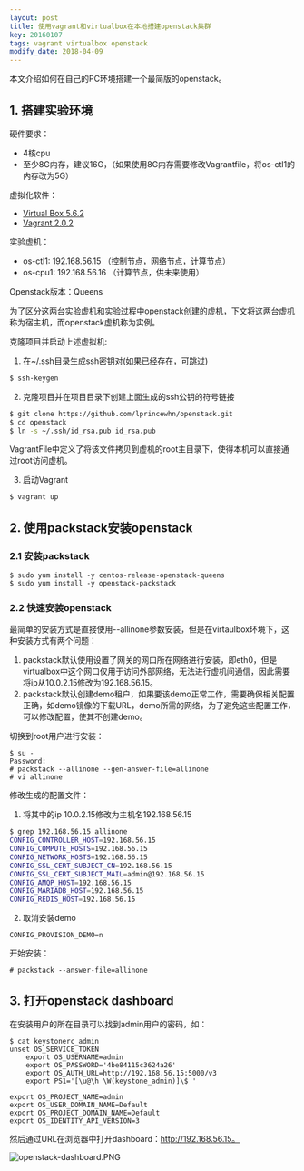 ```yaml
---
layout: post
title: 使用vagrant和virtualbox在本地搭建openstack集群
key: 20160107
tags: vagrant virtualbox openstack
modify_date: 2018-04-09
---
```


本文介绍如何在自己的PC环境搭建一个最简版的openstack。

<!--more-->

## 1. 搭建实验环境

硬件要求：
- 4核cpu
- 至少8G内存，建议16G，（如果使用8G内存需要修改Vagrantfile，将os-ctl1的内存改为5G）

虚拟化软件：
- [Virtual Box 5.6.2](https://www.virtualbox.org/wiki/Downloads)
- [Vagrant 2.0.2](https://www.vagrantup.com/downloads.html)

实验虚机：
- os-ctl1: 192.168.56.15 （控制节点，网络节点，计算节点）
- os-cpu1: 192.168.56.16 （计算节点，供未来使用）

Openstack版本：Queens

为了区分这两台实验虚机和实验过程中openstack创建的虚机，下文将这两台虚机称为宿主机，而openstack虚机称为实例。

克隆项目并启动上述虚拟机:
1. 在~/.ssh目录生成ssh密钥对(如果已经存在，可跳过)
``` bash
$ ssh-keygen
```

2. 克隆项目并在项目目录下创建上面生成的ssh公钥的符号链接
``` bash
$ git clone https://github.com/lprincewhn/openstack.git
$ cd openstack
$ ln -s ~/.ssh/id_rsa.pub id_rsa.pub
```
VagrantFile中定义了将该文件拷贝到虚机的root主目录下，使得本机可以直接通过root访问虚机。

3. 启动Vagrant
``` bash
$ vagrant up
```

## 2. 使用packstack安装openstack

### 2.1 安装packstack

```
$ sudo yum install -y centos-release-openstack-queens
$ sudo yum install -y openstack-packstack
```

### 2.2 快速安装openstack
最简单的安装方式是直接使用--allinone参数安装，但是在virtaulbox环境下，这种安装方式有两个问题：
1. packstack默认使用设置了网关的网口所在网络进行安装，即eth0，但是virtualbox中这个网口仅用于访问外部网络，无法进行虚机间通信，因此需要将ip从10.0.2.15修改为192.168.56.15。
2. packstack默认创建demo租户，如果要该demo正常工作，需要确保相关配置正确，如demo镜像的下载URL，demo所需的网络，为了避免这些配置工作，可以修改配置，使其不创建demo。

切换到root用户进行安装：
```
$ su -
Password: 
# packstack --allinone --gen-answer-file=allinone
# vi allinone
```
修改生成的配置文件：
1. 将其中的ip 10.0.2.15修改为主机名192.168.56.15
``` bash
$ grep 192.168.56.15 allinone  
CONFIG_CONTROLLER_HOST=192.168.56.15
CONFIG_COMPUTE_HOSTS=192.168.56.15
CONFIG_NETWORK_HOSTS=192.168.56.15
CONFIG_SSL_CERT_SUBJECT_CN=192.168.56.15
CONFIG_SSL_CERT_SUBJECT_MAIL=admin@192.168.56.15
CONFIG_AMQP_HOST=192.168.56.15
CONFIG_MARIADB_HOST=192.168.56.15
CONFIG_REDIS_HOST=192.168.56.15
```
2. 取消安装demo
```
CONFIG_PROVISION_DEMO=n
``` 
开始安装：
```
# packstack --answer-file=allinone
```

## 3. 打开openstack dashboard
在安装用户的所在目录可以找到admin用户的密码，如：
```
$ cat keystonerc_admin 
unset OS_SERVICE_TOKEN
    export OS_USERNAME=admin
    export OS_PASSWORD='4be84115c3624a26'
    export OS_AUTH_URL=http://192.168.56.15:5000/v3
    export PS1='[\u@\h \W(keystone_admin)]\$ '
    
export OS_PROJECT_NAME=admin
export OS_USER_DOMAIN_NAME=Default
export OS_PROJECT_DOMAIN_NAME=Default
export OS_IDENTITY_API_VERSION=3
```
然后通过URL在浏览器中打开dashboard：http://192.168.56.15。

![openstack-dashboard.PNG](http://o7gg8x7fi.bkt.clouddn.com/openstack-dashboard.PNG)